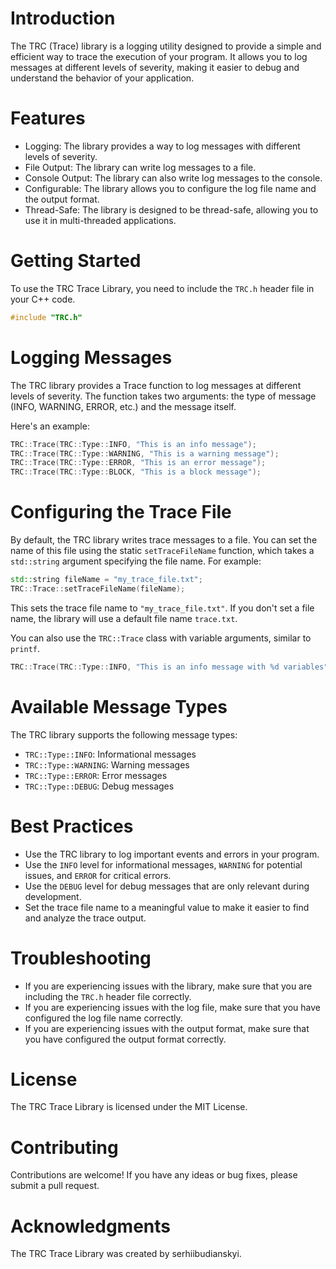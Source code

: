 
# Introduction

The TRC (Trace) library is a logging utility designed to provide a simple and efficient way to trace the execution of your program. It allows you to log messages at different levels of severity, making it easier to debug and understand the behavior of your application.

# Features

- Logging: The library provides a way to log messages with different levels of severity.
- File Output: The library can write log messages to a file.
- Console Output: The library can also write log messages to the console.
- Configurable: The library allows you to configure the log file name and the output format.
- Thread-Safe: The library is designed to be thread-safe, allowing you to use it in multi-threaded applications.

# Getting Started

To use the TRC Trace Library, you need to include the `TRC.h` header file in your C++ code.

```c++
#include "TRC.h"
```

# Logging Messages

The TRC library provides a Trace function to log messages at different levels of severity. The function takes two arguments: the type of message (INFO, WARNING, ERROR, etc.) and the message itself.

Here's an example:

```c++
TRC::Trace(TRC::Type::INFO, "This is an info message");
TRC::Trace(TRC::Type::WARNING, "This is a warning message");
TRC::Trace(TRC::Type::ERROR, "This is an error message");
TRC::Trace(TRC::Type::BLOCK, "This is a block message");
```

# Configuring the Trace File

By default, the TRC library writes trace messages to a file. You can set the name of this file using the static `setTraceFileName` function, which takes a `std::string` argument specifying the file name. For example:

```cpp
std::string fileName = "my_trace_file.txt";
TRC::Trace::setTraceFileName(fileName);
```

This sets the trace file name to `"my_trace_file.txt"`. If you don't set a file name, the library will use a default file name `trace.txt`.

You can also use the `TRC::Trace` class with variable arguments, similar to `printf`.

```c++
TRC::Trace(TRC::Type::INFO, "This is an info message with %d variables", 5);
```

# Available Message Types

The TRC library supports the following message types:

- `TRC::Type::INFO`:  Informational messages
- `TRC::Type::WARNING`: Warning messages
- `TRC::Type::ERROR`: Error messages
- `TRC::Type::DEBUG`: Debug messages

# Best Practices

- Use the TRC library to log important events and errors in your program.
- Use the `INFO` level for informational messages, `WARNING` for potential issues, and `ERROR` for critical errors.
- Use the `DEBUG` level for debug messages that are only relevant during development.
- Set the trace file name to a meaningful value to make it easier to find and analyze the trace output.

# Troubleshooting

- If you are experiencing issues with the library, make sure that you are including the `TRC.h` header file correctly.
- If you are experiencing issues with the log file, make sure that you have configured the log file name correctly.
- If you are experiencing issues with the output format, make sure that you have configured the output format correctly.

# License
The TRC Trace Library is licensed under the MIT License.

# Contributing
Contributions are welcome! If you have any ideas or bug fixes, please submit a pull request.

# Acknowledgments
The TRC Trace Library was created by serhiibudianskyi.